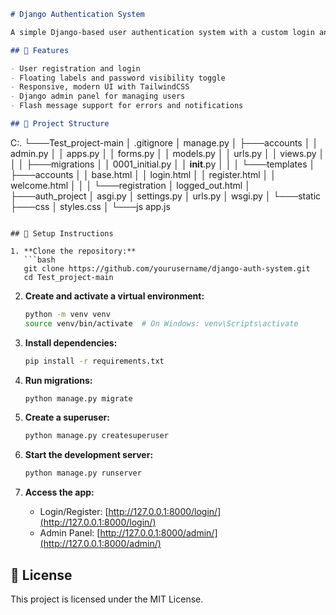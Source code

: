 ```markdown
# Django Authentication System

A simple Django-based user authentication system with a custom login and registration interface, styled using TailwindCSS. Includes admin access and flash messaging support.

## 🚀 Features

- User registration and login
- Floating labels and password visibility toggle
- Responsive, modern UI with TailwindCSS
- Django admin panel for managing users
- Flash message support for errors and notifications

## 📁 Project Structure

```

C:.
└───Test\_project-main
│   .gitignore
│   manage.py
│
├───accounts
│   │   admin.py
│   │   apps.py
│   │   forms.py
│   │   models.py
│   │   urls.py
│   │   views.py
│   │
│   ├───migrations
│   │       0001\_initial.py
│   │       **init**.py
│   │
│   └───templates
│       ├───accounts
│       │       base.html
│       │       login.html
│       │       register.html
│       │       welcome.html
│       │
│       └───registration
│               logged\_out.html
│
├───auth\_project
│       asgi.py
│       settings.py
│       urls.py
│       wsgi.py
│
└───static
├───css
│       styles.css
│
└───js
app.js

````

## 🧩 Setup Instructions

1. **Clone the repository:**
   ```bash
   git clone https://github.com/yourusername/django-auth-system.git
   cd Test_project-main
````

2. **Create and activate a virtual environment:**

   ```bash
   python -m venv venv
   source venv/bin/activate  # On Windows: venv\Scripts\activate
   ```

3. **Install dependencies:**

   ```bash
   pip install -r requirements.txt
   ```

4. **Run migrations:**

   ```bash
   python manage.py migrate
   ```

5. **Create a superuser:**

   ```bash
   python manage.py createsuperuser
   ```

6. **Start the development server:**

   ```bash
   python manage.py runserver
   ```

7. **Access the app:**

   * Login/Register: [http://127.0.0.1:8000/login/](http://127.0.0.1:8000/login/)
   * Admin Panel: [http://127.0.0.1:8000/admin/](http://127.0.0.1:8000/admin/)

## 📜 License

This project is licensed under the MIT License.

```
```
